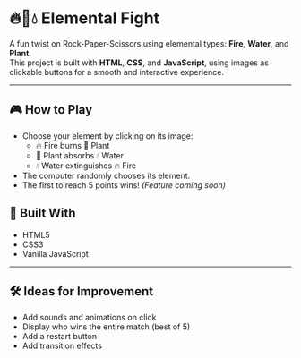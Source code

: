 # 🔥🌱💧 Elemental Fight

A fun twist on Rock-Paper-Scissors using elemental types: **Fire**, **Water**, and **Plant**.  
This project is built with **HTML**, **CSS**, and **JavaScript**, using images as clickable buttons for a smooth and interactive experience.

---

## 🎮 How to Play

- Choose your element by clicking on its image:
  - 🔥 Fire burns 🌱 Plant
  - 🌱 Plant absorbs 💧 Water
  - 💧 Water extinguishes 🔥 Fire
- The computer randomly chooses its element.
- The first to reach 5 points wins! *(Feature coming soon)*

## 🧠 Built With

- HTML5
- CSS3
- Vanilla JavaScript

---

## 🛠️ Ideas for Improvement

- Add sounds and animations on click
- Display who wins the entire match (best of 5)
- Add a restart button
- Add transition effects
